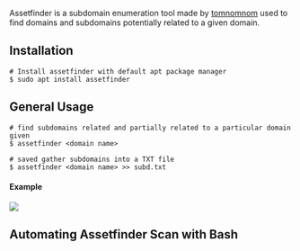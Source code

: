 Assetfinder is a subdomain enumeration tool made by [tomnomnom](https://github.com/tomnomnom/assetfinder) used to find domains and subdomains potentially related to a given domain.
## **Installation**

```shell
# Install assetfinder with default apt package manager
$ sudo apt install assetfinder
```


## **General Usage**

```
# find subdomains related and partially related to a particular domain given
$ assetfinder <domain name>

# saved gather subdomains into a TXT file
$ assetfinder <domain name> >> subd.txt
```

#### **Example**


![](https://i.imgur.com/m7u0vei.png)



## **Automating Assetfinder Scan with Bash**

